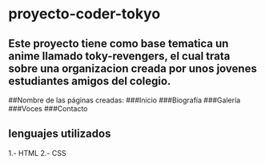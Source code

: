 # proyecto-coder-tokyo
## Este proyecto tiene como base tematica un anime llamado toky-revengers, el cual trata sobre una organizacion creada por unos jovenes estudiantes amigos del colegio. 

##Nombre de las páginas creadas:
###Inicio
###Biografía
###Galería
###Voces
###Contacto
## lenguajes utilizados
1.- HTML
2.- CSS
